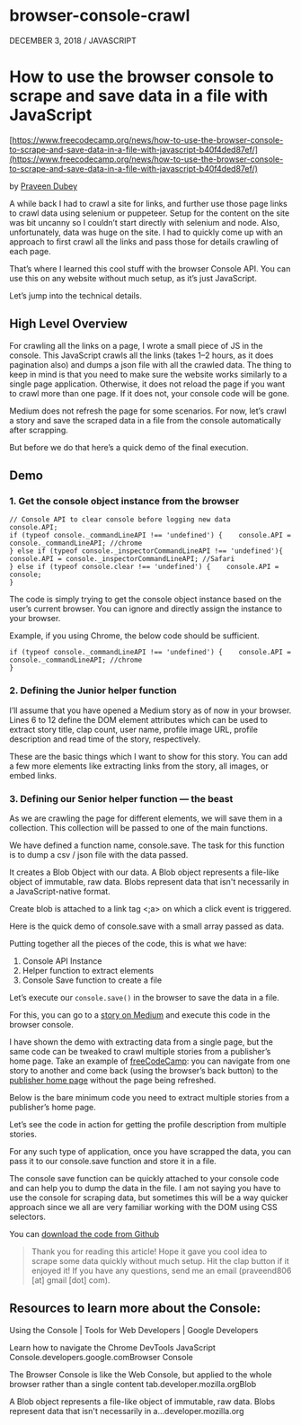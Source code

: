 # browser-console-crawl
DECEMBER 3, 2018 / JAVASCRIPT

# How to use the browser console to scrape and save data in a file with JavaScript

[https://www.freecodecamp.org/news/how-to-use-the-browser-console-to-scrape-and-save-data-in-a-file-with-javascript-b40f4ded87ef/](https://www.freecodecamp.org/news/how-to-use-the-browser-console-to-scrape-and-save-data-in-a-file-with-javascript-b40f4ded87ef/)

by [Praveen Dubey](https://github.com/edubey)

A while back I had to crawl a site for links, and further use those page links to crawl data using selenium or puppeteer. Setup for the content on the site was bit uncanny so I couldn’t start directly with selenium and node. Also, unfortunately, data was huge on the site. I had to quickly come up with an approach to first crawl all the links and pass those for details crawling of each page.

That’s where I learned this cool stuff with the browser Console API. You can use this on any website without much setup, as it’s just JavaScript.

Let’s jump into the technical details.

## High Level Overview

For crawling all the links on a page, I wrote a small piece of JS in the console. This JavaScript crawls all the links (takes 1–2 hours, as it does pagination also) and dumps a json file with all the crawled data. The thing to keep in mind is that you need to make sure the website works similarly to a single page application. Otherwise, it does not reload the page if you want to crawl more than one page. If it does not, your console code will be gone.

Medium does not refresh the page for some scenarios. For now, let’s crawl a story and save the scraped data in a file from the console automatically after scrapping.

But before we do that here’s a quick demo of the final execution.


## Demo

### 1. Get the console object instance from the browser

```
// Console API to clear console before logging new data 
console.API;
if (typeof console._commandLineAPI !== 'undefined') {    console.API = console._commandLineAPI; //chrome
} else if (typeof console._inspectorCommandLineAPI !== 'undefined'){    console.API = console._inspectorCommandLineAPI; //Safari
} else if (typeof console.clear !== 'undefined') {    console.API = console;
}
```
The code is simply trying to get the console object instance based on the user’s current browser. You can ignore and directly assign the instance to your browser.

Example, if you using Chrome, the below code should be sufficient.

```
if (typeof console._commandLineAPI !== 'undefined') {    console.API = console._commandLineAPI; //chrome
}
```
### 2. Defining the Junior helper function

I’ll assume that you have opened a Medium story as of now in your browser. Lines 6 to 12 define the DOM element attributes which can be used to extract story title, clap count, user name, profile image URL, profile description and read time of the story, respectively.

These are the basic things which I want to show for this story. You can add a few more elements like extracting links from the story, all images, or embed links.

### 3. Defining our Senior helper function — the beast

As we are crawling the page for different elements, we will save them in a collection. This collection will be passed to one of the main functions.

We have defined a function name, console.save. The task for this function is to dump a csv / json file with the data passed.

It creates a Blob Object with our data. A Blob object represents a file-like object of immutable, raw data. Blobs represent data that isn't necessarily in a JavaScript-native format.

Create blob is attached to a link tag <;a> on which a click event is triggered.

Here is the quick demo of console.save with a small array passed as data.


Putting together all the pieces of the code, this is what we have:

1. Console API Instance
2. Helper function to extract elements
3. Console Save function to create a file

Let’s execute our `console.save()` in the browser to save the data in a file. 

For this, you can go to a [story on Medium](https://medium.freecodecamp.org/an-introduction-to-plotly-js-an-open-source-graphing-library-c036a1876e2e) and execute this code in the browser console.


I have shown the demo with extracting data from a single page, but the same code can be tweaked to crawl multiple stories from a publisher’s home page. 
Take an example of [freeCodeCamp](https://medium.freecodecamp.org/): 
you can navigate from one story to another and come back (using the browser’s back button) to the [publisher home page](https://medium.freecodecamp.org/) without the page being refreshed.

Below is the bare minimum code you need to extract multiple stories from a publisher’s home page.

Let’s see the code in action for getting the profile description from multiple stories.


For any such type of application, once you have scrapped the data, you can pass it to our console.save function and store it in a file.

The console save function can be quickly attached to your console code and can help you to dump the data in the file. I am not saying you have to use the console for scraping data, but sometimes this will be a way quicker approach since we all are very familiar working with the DOM using CSS selectors.

You can [download the code from Github](https://github.com/edubey/browser-console-crawl)

> Thank you for reading this article! Hope it gave you cool idea to scrape some data quickly without much setup. Hit the clap button if it enjoyed it! If you have any questions, send me an email (praveend806 [at] gmail [dot] com).

## Resources to learn more about the Console:

Using the Console | Tools for Web Developers | Google Developers

Learn how to navigate the Chrome DevTools JavaScript Console.developers.google.comBrowser Console

The Browser Console is like the Web Console, but applied to the whole browser rather than a single content tab.developer.mozilla.orgBlob

A Blob object represents a file-like object of immutable, raw data. Blobs represent data that isn't necessarily in a…developer.mozilla.org
